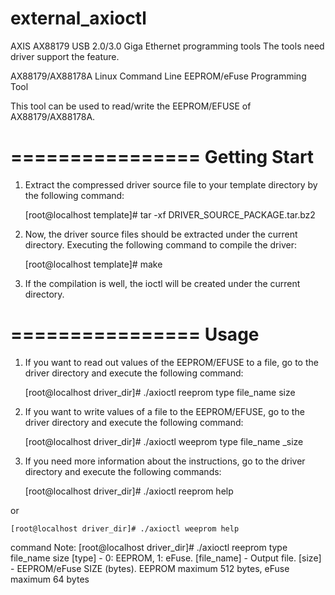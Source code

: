 external_axioctl
================

AXIS AX88179 USB 2.0/3.0 Giga Ethernet programming tools
The tools need driver support the feature.

AX88179/AX88178A Linux Command Line EEPROM/eFuse Programming Tool

This tool can be used to read/write the EEPROM/EFUSE of AX88179/AX88178A. 

================
Getting Start
================

1. Extract the compressed driver source file to your template directory by the
   following command:

	[root@localhost template]# tar -xf DRIVER_SOURCE_PACKAGE.tar.bz2

2. Now, the driver source files should be extracted under the current directory.
   Executing the following command to compile the driver:
 
	[root@localhost template]# make
			
3. If the compilation is well, the ioctl will be created under the current
   directory.
 
================
Usage
================

1. If you want to read out values of the EEPROM/EFUSE to a file, go to the driver directory and
   execute the following command:

	[root@localhost driver_dir]# ./axioctl reeprom type file_name size

2. If you want to write values of a file to the EEPROM/EFUSE,  go to the driver directory and 
   execute the following command:

	[root@localhost driver_dir]# ./axioctl weeprom type file_name _size

3. If you need more information about the instructions, go to the driver directory and
   execute the following commands:

	[root@localhost driver_dir]# ./axioctl reeprom help

or

	[root@localhost driver_dir]# ./axioctl weeprom help


command Note:
[root@localhost driver_dir]# ./axioctl reeprom type file_name size
        [type]         - 0: EEPROM,  1: eFuse.
        [file_name]    - Output file.
        [size]         - EEPROM/eFuse SIZE (bytes). EEPROM maximum 512 bytes, eFuse maximum 64 bytes

